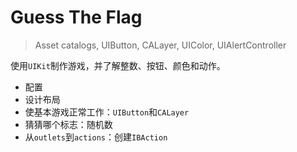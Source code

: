 #  Guess The Flag

> Asset catalogs, UIButton, CALayer, UIColor, UIAlertController

使用`UIKit`制作游戏，并了解整数、按钮、颜色和动作。

- 配置
- 设计布局 
- 使基本游戏正常工作：`UIButton`和`CALayer` 
- 猜猜哪个标志：随机数 
- 从`outlets`到`actions`：创建`IBAction`

